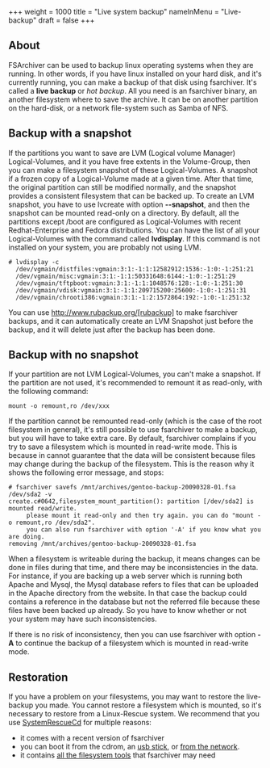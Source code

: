+++
weight = 1000
title = "Live system backup"
nameInMenu = "Live-backup"
draft = false
+++

## About
FSArchiver can be used to backup linux operating systems when they are running.
In other words, if you have linux installed on your hard disk, and it's currently
running, you can make a backup of that disk using fsarchiver. It's called a
**live backup** or *hot backup*. All you need is an fsarchiver binary, an another
filesystem where to save the archive. It can be on another partition on the
hard-disk, or a network file-system such as Samba of NFS.
 
## Backup with a snapshot
If the partitions you want to save are LVM (Logical volume Manager)
Logical-Volumes, and it you have free extents in the Volume-Group, then you can
make a filesystem snapshot of these Logical-Volumes. A snapshot if a frozen copy
of a Logical-Volume made at a given time. After that time, the original
partition can still be modified normally, and the snapshot provides a consistent
filesystem that can be backed up. To create an LVM snapshot, you have to use
lvcreate with option **--snapshot**, and then the snapshot can be mounted
read-only on a directory. By default, all the partitions except /boot are
configured as Logical-Volumes with recent Redhat-Enterprise and Fedora
distributions. You can have the list of all your Logical-Volumes with the
command called **lvdisplay**. If this command is not installed on your system,
you are probably not using LVM.
```
# lvdisplay -c
  /dev/vgmain/distfiles:vgmain:3:1:-1:1:12582912:1536:-1:0:-1:251:21
  /dev/vgmain/misc:vgmain:3:1:-1:1:50331648:6144:-1:0:-1:251:29
  /dev/vgmain/tftpboot:vgmain:3:1:-1:1:1048576:128:-1:0:-1:251:30
  /dev/vgmain/vdisk:vgmain:3:1:-1:1:209715200:25600:-1:0:-1:251:31
  /dev/vgmain/chrooti386:vgmain:3:1:-1:2:1572864:192:-1:0:-1:251:32
```
You can use http://www.rubackup.org/[rubackup] to make fsarchiver backups, and
it can automatically create an LVM Snapshot just before the backup, and it will
delete just after the backup has been done.

## Backup with no snapshot
If your partition are not LVM Logical-Volumes, you can't make a snapshot. If the
partition are not used, it's recommended to remount it as read-only, with the
following command:
```
mount -o remount,ro /dev/xxx
```
If the partition cannot be remounted read-only (which is the case of the root
filesystem in general), it's still possible to use fsarchiver to make a backup,
but you will have to take extra care. By default, fsarchiver complains if you
try to save a filesystem which is mounted in read-write mode. This is because
in cannot guarantee that the data will be consistent because files may change
during the backup of the filesystem. This is the reason why it shows the
following error message, and stops:
```
# fsarchiver savefs /mnt/archives/gentoo-backup-20090328-01.fsa /dev/sda2 -v
create.c#0642,filesystem_mount_partition(): partition [/dev/sda2] is mounted read/write. 
     please mount it read-only and then try again. you can do "mount -o remount,ro /dev/sda2". 
     you can also run fsarchiver with option '-A' if you know what you are doing. 
removing /mnt/archives/gentoo-backup-20090328-01.fsa
```
When a filesystem is writeable during the backup, it means changes can be done
in files during that time, and there may be inconsistencies in the data. For
instance, if you are backing up a web server which is running both Apache and
Mysql, the Mysql database refers to files that can be uploaded in the Apache
directory from the website. In that case the backup could contains a reference
in the database but not the referred file because these files have been backed
up already. So you have to know whether or not your system may have such
inconsistencies. 

If there is no risk of inconsistency, then you can use fsarchiver with option
**-A** to continue the backup of a filesystem which is mounted in read-write mode.

## Restoration
If you have a problem on your filesystems, you may want to restore the
live-backup you made. You cannot restore a filesystem which is mounted, so
it's necessary to restore from a Linux-Rescue system. We recommend that you
use [SystemRescueCd](http://www.system-rescue-cd.org) for multiple reasons:

* it comes with a recent version of fsarchiver
* you can boot it from the cdrom, an
[usb stick](http://www.system-rescue-cd.org/Sysresccd-manual-en_How_to_install_SystemRescueCd_on_an_USB-stick),
or [from the network](http://www.system-rescue-cd.org/Sysresccd-manual-en_PXE_network_booting).
* it contains [all the filesystem tools](http://www.system-rescue-cd.org/System-tools)
that fsarchiver may need
